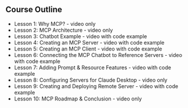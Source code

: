 ## Course Outline

- Lesson 1: Why MCP? - video only
- Lesson 2: MCP Architecture - video only
- Lesson 3: Chatbot Example - video with code example
- Lesson 4: Creating an MCP Server - video with code example
- Lesson 5: Creating an MCP Client - video with code example
- Lesson 6: Connecting the MCP Chatbot to Reference Servers - video with code example
- Lesson 7: Adding Prompt & Resource Features - video with code example
- Lesson 8: Configuring Servers for Claude Desktop - video only
- Lesson 9: Creating and Deploying Remote Server  - video with code example
- Lesson 10: MCP Roadmap & Conclusion - video only
